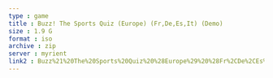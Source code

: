 ```yaml
---
type : game
title : Buzz! The Sports Quiz (Europe) (Fr,De,Es,It) (Demo)
size : 1.9 G
format : iso
archive : zip
server : myrient
link2 : Buzz%21%20The%20Sports%20Quiz%20%28Europe%29%20%28Fr%2CDe%2CEs%2CIt%29%20%28Demo%29
---
```

